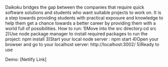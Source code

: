 Daikoku bridges the gap between the companies that require quick software solutions and students who want suitable projects to work on. It is a step towards providing students with practical exposure and knowledge to help them get a chance towards a better career by providing them with a world full of possibilities.
How to run:
1)Move into the src directory:cd src
2)Use node package manager to install required packages to run the project: npm install
3)Start your local node server : npm start
4)Open your browser and go to your localhost server: http://localhost:3002/
5)Ready to use

Demo:
[Netlify Link]